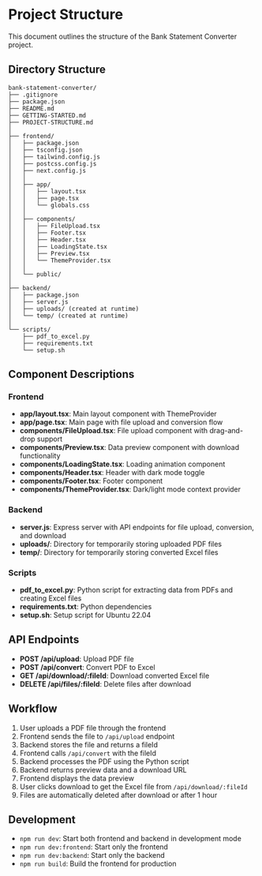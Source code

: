 # Project Structure

This document outlines the structure of the Bank Statement Converter project.

## Directory Structure

```
bank-statement-converter/
├── .gitignore
├── package.json
├── README.md
├── GETTING-STARTED.md
├── PROJECT-STRUCTURE.md
│
├── frontend/
│   ├── package.json
│   ├── tsconfig.json
│   ├── tailwind.config.js
│   ├── postcss.config.js
│   ├── next.config.js
│   │
│   ├── app/
│   │   ├── layout.tsx
│   │   ├── page.tsx
│   │   └── globals.css
│   │
│   ├── components/
│   │   ├── FileUpload.tsx
│   │   ├── Footer.tsx
│   │   ├── Header.tsx
│   │   ├── LoadingState.tsx
│   │   ├── Preview.tsx
│   │   └── ThemeProvider.tsx
│   │
│   └── public/
│
├── backend/
│   ├── package.json
│   ├── server.js
│   ├── uploads/ (created at runtime)
│   └── temp/ (created at runtime)
│
└── scripts/
    ├── pdf_to_excel.py
    ├── requirements.txt
    └── setup.sh
```

## Component Descriptions

### Frontend

- **app/layout.tsx**: Main layout component with ThemeProvider
- **app/page.tsx**: Main page with file upload and conversion flow
- **components/FileUpload.tsx**: File upload component with drag-and-drop support
- **components/Preview.tsx**: Data preview component with download functionality
- **components/LoadingState.tsx**: Loading animation component
- **components/Header.tsx**: Header with dark mode toggle
- **components/Footer.tsx**: Footer component
- **components/ThemeProvider.tsx**: Dark/light mode context provider

### Backend

- **server.js**: Express server with API endpoints for file upload, conversion, and download
- **uploads/**: Directory for temporarily storing uploaded PDF files
- **temp/**: Directory for temporarily storing converted Excel files

### Scripts

- **pdf_to_excel.py**: Python script for extracting data from PDFs and creating Excel files
- **requirements.txt**: Python dependencies
- **setup.sh**: Setup script for Ubuntu 22.04

## API Endpoints

- **POST /api/upload**: Upload PDF file
- **POST /api/convert**: Convert PDF to Excel
- **GET /api/download/:fileId**: Download converted Excel file
- **DELETE /api/files/:fileId**: Delete files after download

## Workflow

1. User uploads a PDF file through the frontend
2. Frontend sends the file to `/api/upload` endpoint
3. Backend stores the file and returns a fileId
4. Frontend calls `/api/convert` with the fileId
5. Backend processes the PDF using the Python script
6. Backend returns preview data and a download URL
7. Frontend displays the data preview
8. User clicks download to get the Excel file from `/api/download/:fileId`
9. Files are automatically deleted after download or after 1 hour

## Development

- `npm run dev`: Start both frontend and backend in development mode
- `npm run dev:frontend`: Start only the frontend
- `npm run dev:backend`: Start only the backend
- `npm run build`: Build the frontend for production 